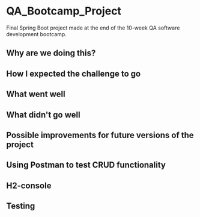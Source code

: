 # QA_Bootcamp_Project
Final Spring Boot project made at the end of the 10-week QA software development bootcamp.

## Why are we doing this?

## How I expected the challenge to go

## What went well

## What didn't go well

## Possible improvements for future versions of the project

## Using Postman to test CRUD functionality

## H2-console

## Testing
